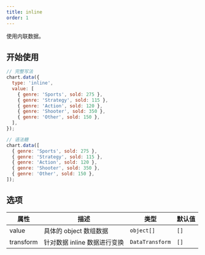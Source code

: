 ```yaml
---
title: inline
order: 1
---
```


使用内联数据。

## 开始使用

```js
// 完整写法
chart.data({
  type: 'inline',
  value: [
    { genre: 'Sports', sold: 275 },
    { genre: 'Strategy', sold: 115 },
    { genre: 'Action', sold: 120 },
    { genre: 'Shooter', sold: 350 },
    { genre: 'Other', sold: 150 },
  ],
});

// 语法糖
chart.data([
  { genre: 'Sports', sold: 275 },
  { genre: 'Strategy', sold: 115 },
  { genre: 'Action', sold: 120 },
  { genre: 'Shooter', sold: 350 },
  { genre: 'Other', sold: 150 },
]);
```

## 选项

| 属性      | 描述                         | 类型            | 默认值 |
| --------- | ---------------------------- | --------------- | ------ |
| value     | 具体的 object 数组数据       | `object[]`      | `[]`   |
| transform | 针对数据 inline 数据进行变换 | `DataTransform` | `[]`   |
